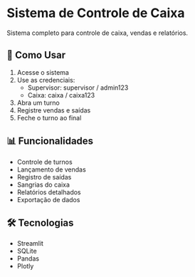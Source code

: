 # Sistema de Controle de Caixa

Sistema completo para controle de caixa, vendas e relatórios.

## 🚀 Como Usar

1. Acesse o sistema
2. Use as credenciais:
   - Supervisor: supervisor / admin123
   - Caixa: caixa / caixa123
3. Abra um turno
4. Registre vendas e saídas
5. Feche o turno ao final

## 📊 Funcionalidades

- Controle de turnos
- Lançamento de vendas
- Registro de saídas
- Sangrias do caixa
- Relatórios detalhados
- Exportação de dados

## 🛠 Tecnologias

- Streamlit
- SQLite
- Pandas
- Plotly